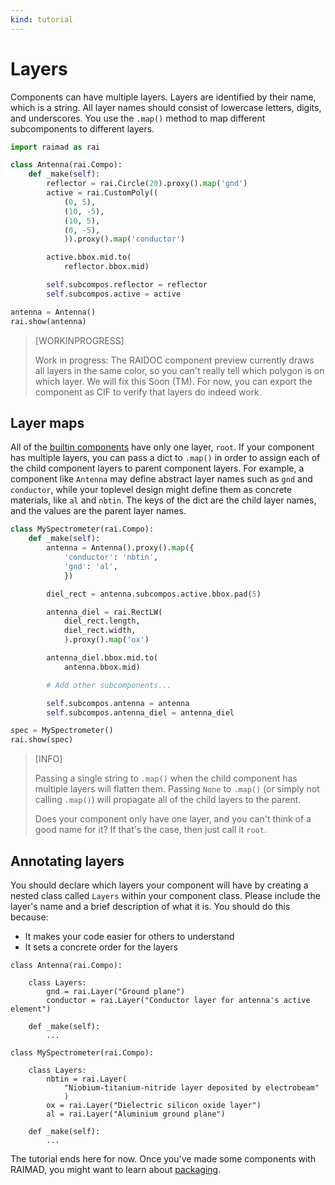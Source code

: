```yaml
---
kind: tutorial
---
```


# Layers

Components can have multiple layers.
Layers are identified by their name, which is a string.
All layer names should consist of lowercase letters, digits, and underscores.
You use the `.map()` method to map different subcomponents
to different layers.

<!-- TODO enfore layer naming in RAIMAD -->

```python exec
import raimad as rai

class Antenna(rai.Compo):
    def _make(self):
        reflector = rai.Circle(20).proxy().map('gnd')
        active = rai.CustomPoly((
            (0, 5),
            (10, -5),
            (10, 5),
            (0, -5),
            )).proxy().map('conductor')

        active.bbox.mid.to(
            reflector.bbox.mid)

        self.subcompos.reflector = reflector
        self.subcompos.active = active

antenna = Antenna()
rai.show(antenna)
```

> [WORKINPROGRESS]
>
> Work in progress:
> The RAIDOC component preview currently draws all layers in the same color,
> so you can't really tell which polygon is on which layer.
> We will fix this Soon (TM).
> For now, you can export the component as CIF to verify that layers
> do indeed work.

## Layer maps

All of the [builtin components](builtin-compos.md)
have only one layer, `root`.
If your component has multiple layers,
you can pass a dict to `.map()` in order to assign each of the child
component layers to parent component layers.
For example, a component like `Antenna` may define abstract layer names
such as `gnd` and `conductor`,
while your toplevel design might define them as concrete materials,
like `al` and `nbtin`.
The keys of the dict are the child layer names,
and the values are the parent layer names.

```python exec
class MySpectrometer(rai.Compo):
    def _make(self):
        antenna = Antenna().proxy().map({
            'conductor': 'nbtin',
            'gnd': 'al',
            })

        diel_rect = antenna.subcompos.active.bbox.pad(5)

        antenna_diel = rai.RectLW(
            diel_rect.length,
            diel_rect.width,
            ).proxy().map('ox')

        antenna_diel.bbox.mid.to(
            antenna.bbox.mid)

        # Add other subcomponents...

        self.subcompos.antenna = antenna
        self.subcompos.antenna_diel = antenna_diel

spec = MySpectrometer()
rai.show(spec)
```

> [INFO]
>
> Passing a single string to `.map()` when the child component has multiple
> layers will flatten them.
> Passing `None` to `.map()` (or simply not calling `.map()`) will propagate
> all of the child layers to the parent.
>
> Does your component only have one layer, and you can't think of
> a good name for it?
> If that's the case, then just call it `root`.

## Annotating layers

You should declare which layers your component will have
by creating a nested class called `Layers` within your component class.
Please include the layer's name and a brief description of what it is.
You should do this because:

- It makes your code easier for others to understand
- It sets a concrete order for the layers

```exec python hide-output
class Antenna(rai.Compo):

    class Layers:
        gnd = rai.Layer("Ground plane")
        conductor = rai.Layer("Conductor layer for antenna's active element")

    def _make(self):
        ...

class MySpectrometer(rai.Compo):

    class Layers:
        nbtin = rai.Layer(
            "Niobium-titanium-nitride layer deposited by electrobeam"
            )
        ox = rai.Layer("Dielectric silicon oxide layer")
        al = rai.Layer("Aluminium ground plane")

    def _make(self):
        ...
```

The tutorial ends here for now.
Once you've made some components with RAIMAD,
you might want to learn about [packaging](packaging.md).

